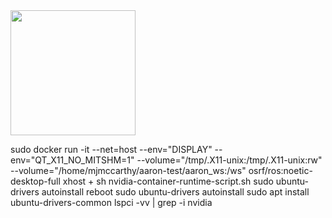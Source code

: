 <img src="https://user-images.githubusercontent.com/92492605/201941889-f4a18508-506d-4b2e-bd12-ac9e4553c2b9.png" width="200" height="200" />

sudo docker run -it --net=host --env="DISPLAY" --env="QT_X11_NO_MITSHM=1" --volume="/tmp/.X11-unix:/tmp/.X11-unix:rw" --volume="/home/mjmccarthy/aaron-test/aaron_ws:/ws" osrf/ros:noetic-desktop-full
xhost +
sh nvidia-container-runtime-script.sh
sudo ubuntu-drivers autoinstall
reboot
sudo ubuntu-drivers autoinstall
sudo apt install ubuntu-drivers-common
lspci -vv | grep -i nvidia
